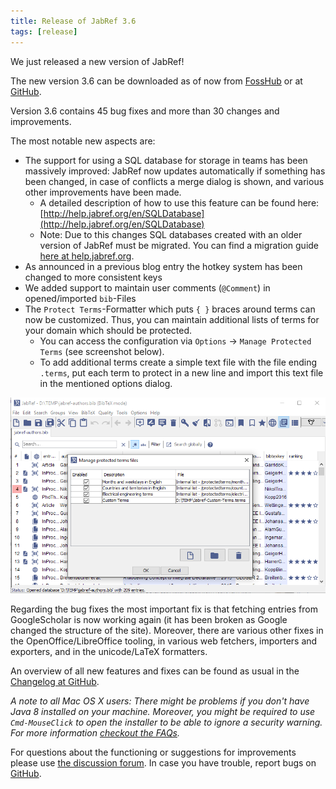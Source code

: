 ```yaml
---
title: Release of JabRef 3.6
tags: [release]
---
```


We just released a new version of JabRef!

The new version 3.6 can be downloaded as of now from [FossHub](http://www.fosshub.com/JabRef.html) or at [GitHub](https://github.com/JabRef/jabref/releases/tag/v3.6).

Version 3.6 contains 45 bug fixes and more than 30 changes and improvements.

The most notable new aspects are:

- The support for using a SQL database for storage in teams has been massively improved: JabRef now updates automatically if something has been changed, in case of conflicts a merge dialog is shown, and various other improvements have been made.
  - A detailed description of how to use this feature can be found here: [http://help.jabref.org/en/SQLDatabase](http://help.jabref.org/en/SQLDatabase)
  - Note: Due to this changes SQL databases created with an older version of JabRef must be migrated. You can find a migration guide [here at help.jabref.org](http://help.jabref.org/en/SQLDatabaseMigration).
- As announced in a previous blog entry the hotkey system has been changed to more consistent keys
- We added support to maintain user comments (`@Comment`) in opened/imported `bib`-Files
- The `Protect Terms`-Formatter which puts  `{ }` braces around terms can now be customized. Thus, you can maintain additional lists of terms for your domain which should be protected.
  - You can access the configuration via `Options` -> `Manage Protected Terms` (see screenshot below).
  - To add additional terms create a simple text file with the file ending `.terms`, put each term to protect in a new line and import this text file in the mentioned options dialog.

![image: Screenshot JabRef 3.6](/img/release-3-6.png)

Regarding the bug fixes the most important fix is that fetching entries from GoogleScholar is now working again (it has been broken as Google changed the structure of the site).
Moreover, there are various other fixes in the OpenOffice/LibreOffice tooling, in various web fetchers, importers and exporters, and in the unicode/LaTeX formatters.

An overview of all new features and fixes can be found as usual in the [Changelog at GitHub](https://github.com/JabRef/jabref/blob/v3.6/CHANGELOG.md).

*A note to all Mac OS X users: There might be problems if you don't have Java 8 installed on your machine. Moreover, you might be required to use `Cmd-MouseClick` to open the installer to be able to ignore a security warning. For more information [checkout the FAQs](http://www.jabref.org/faq/#jabref-and-mac-os-x).*

For questions about the functioning or suggestions for improvements please use [the discussion forum](http://discourse.jabref.org).
In case you have trouble, report bugs on [GitHub](https://github.com/JabRef/jabref/issues).
